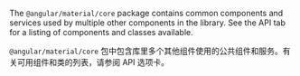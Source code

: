 The `@angular/material/core` package contains common components and services used by multiple other
components in the library. See the API tab for a listing of components and classes available.

`@angular/material/core` 包中包含库里多个其他组件使用的公共组件和服务。有关可用组件和类的列表，请参阅 API 选项卡。